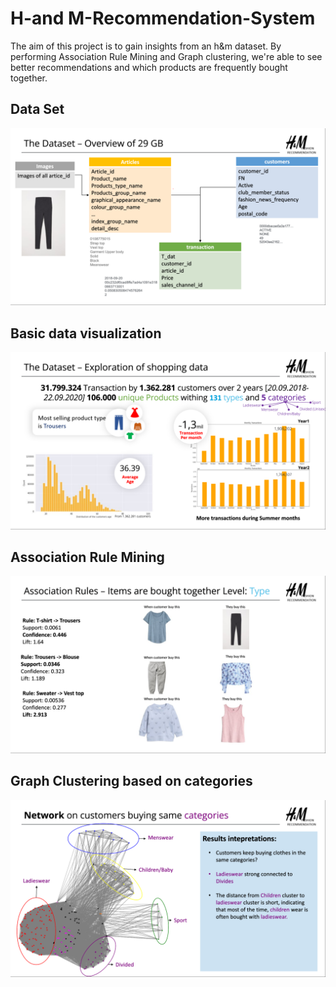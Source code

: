 # H-and M-Recommendation-System

The aim of this project is to gain insights from an h&m dataset.
By performing Association Rule Mining and Graph clustering, we're able to see better recommendations and which products are frequently bought together.
 
## Data Set 
![Data Set](https://github.com/meghgala/H-and-M-Recommendation-System/blob/main/images/dataset1.png) 

## Basic data visualization 
![Data Explore](https://github.com/meghgala/H-and-M-Recommendation-System/blob/main/images/Data%20explore.png) 

## Association Rule Mining
![Association Rule Mining](https://github.com/meghgala/H-and-M-Recommendation-System/blob/main/images/rulemining.png) 

## Graph Clustering based on categories
![Graph Cluster](https://github.com/meghgala/H-and-M-Recommendation-System/blob/main/images/Graph%20clustering.png) 

